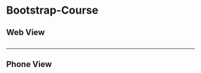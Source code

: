# Bootstrap-Course

<h2>Web View</h2>
<img scr="img/Web-view.PNG">

<hr>
<h2>Phone View</h2>
<img scr="img/Phone-view.PNG">